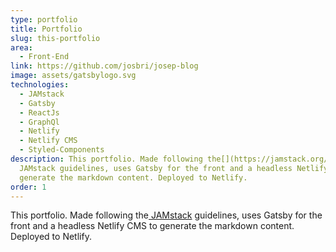```yaml
---
type: portfolio
title: Portfolio
slug: this-portfolio
area:
  - Front-End
link: https://github.com/josbri/josep-blog
image: assets/gatsbylogo.svg
technologies:
  - JAMstack
  - Gatsby
  - ReactJs
  - GraphQl
  - Netlify
  - Netlify CMS
  - Styled-Components
description: This portfolio. Made following the[](https://jamstack.org/)
  JAMstack guidelines, uses Gatsby for the front and a headless Netlify CMS to
  generate the markdown content. Deployed to Netlify.
order: 1
---
```

This portfolio. Made following the[ JAMstack](https://jamstack.org/) guidelines, uses Gatsby for the front and a headless Netlify CMS to generate the markdown content. Deployed to Netlify.